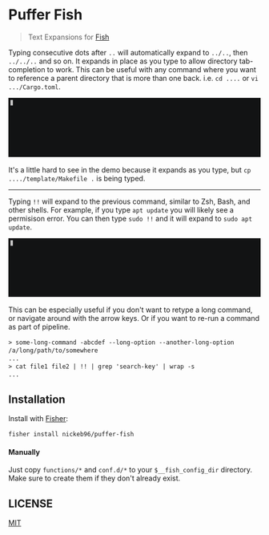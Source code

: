 # Puffer Fish

> Text Expansions for [Fish](https://fishshell.com/)

Typing consecutive dots after `..` will automatically expand to `../..`, then `../../..` and so on.  It expands in place as you type to allow directory tab-completion to work.  This can be useful with any command where you want to reference a parent directory that is more than one back.  i.e. `cd ....` or `vi .../Cargo.toml`.

![dot dot demo](./media/dot-dot-demo.gif)

It's a little hard to see in the demo because it expands as you type, but `cp ..../template/Makefile .` is being typed.

--------------------------------------------------------------------------------

Typing `!!` will expand to the previous command, similar to Zsh, Bash, and other shells.  For example, if you type `apt update` you will likely see a permisison error.  You can then type `sudo !!` and it will expand to `sudo apt update`.

![exclamation demo](./media/exclamation-demo.gif)

This can be especially useful if you don't want to retype a long command, or navigate around with the arrow keys.  Or if you want to re-run a command as part of pipeline.

```console
> some-long-command -abcdef --long-option --another-long-option /a/long/path/to/somewhere
...
> cat file1 file2 | !! | grep 'search-key' | wrap -s
...
```

## Installation

Install with [Fisher](https://github.com/jorgebucaran/fisher "fish plugin manager"):

```console
fisher install nickeb96/puffer-fish
```

#### Manually

Just copy `functions/*` and `conf.d/*` to your `$__fish_config_dir` directory. Make sure to create them if they don't already exist.

## LICENSE

[MIT](LICENSE)
